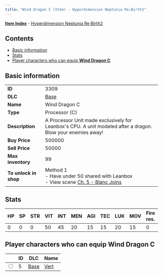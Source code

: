```yaml
---
title: "Wind Dragon C (Item) - Hyperdimension Neptunia Re;Birth2"
---
```


[**Item Index**](/neptunia/rb2/item/index.html) - [Hyperdimension Neptunia Re;Birth2](/neptunia/rb2)

## Contents

- [Basic information](#basic-information)
- [Stats](#stats)
- [Player characters who can equip **Wind Dragon C**](#player-characters-who-can-equip-wind-dragon-c)

## Basic information

|   |   |
| -- | -- |
| **ID** | 3309 |
| **DLC** | [Base](/neptunia/rb2/dlc/0-base.html) |
| **Name** | Wind Dragon C |
| **Type** | Processor (C) |
| **Description** | A Processor Unit made exclusively for Leanbox's CPU. A unit modeled after a dragon. Blow your enemies away! |
| **Buy Price** | 500000 |
| **Sell Price** | 50000 |
| **Max inventory** | 99 |
| **To unlock in shop** | Method 1<br />- Have under 50 shared with Leanbox<br />- View scene [Ch. 5 - Blanc Joins](/neptunia/rb2/scene/0-378-ch-5-blanc-joins.html) |

## Stats

| HP | SP | STR | VIT | INT | MEN | AGI | TEC | LUK | MOV | Fire res. | Ice res. | Wind res. | Lightning res. |
| -- | -- | --- | --- | --- | --- | --- | --- | --- | --- | --------- | -------- | --------- | -------------- |
| 0 | 0 | 0 | 50 | 45 | 20 | 15 | 15 | 20 | 15 | 0 | 0 | 7 | 0 |

## Player characters who can equip **Wind Dragon C**

|    | ID | DLC | Name |
| -- | -- | --- | ---- |
| <input type="checkbox" id="rb2-player-0-5" class="trackbox" /> | 5 | [Base](/neptunia/rb2/dlc/0-base.html) | [Vert](/neptunia/rb2/player/0-5-vert.html) |